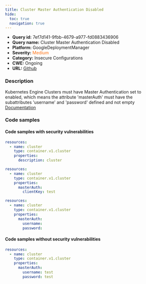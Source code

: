 ```yaml
---
title: Cluster Master Authentication Disabled
hide:
  toc: true
  navigation: true
---
```


<style>
  .highlight .hll {
    background-color: #ff171742;
  }
  .md-content {
    max-width: 1100px;
    margin: 0 auto;
  }
</style>

-   **Query id:** 7ef7d141-9fbb-4679-a977-fd0883436906
-   **Query name:** Cluster Master Authentication Disabled
-   **Platform:** GoogleDeploymentManager
-   **Severity:** <span style="color:#ff7213">Medium</span>
-   **Category:** Insecure Configurations
-   **CWE:** Ongoing
-   **URL:** [Github](https://github.com/Checkmarx/kics/tree/master/assets/queries/googleDeploymentManager/gcp/cluster_master_authentication_disabled)

### Description
Kubernetes Engine Clusters must have Master Authentication set to enabled, which means the attribute 'masterAuth' must have the subattributes 'username' and 'password' defined and not empty<br>
[Documentation](https://cloud.google.com/kubernetes-engine/docs/reference/rest/v1/projects.locations.clusters)

### Code samples
#### Code samples with security vulnerabilities
```yaml title="Positive test num. 1 - yaml file" hl_lines="4"
resources:
  - name: cluster
    type: container.v1.cluster
    properties:
      description: cluster

```
```yaml title="Positive test num. 2 - yaml file" hl_lines="5"
resources:
  - name: cluster
    type: container.v1.cluster
    properties:
      masterAuth:
        clientKey: test

```
```yaml title="Positive test num. 3 - yaml file" hl_lines="5"
resources:
  - name: cluster
    type: container.v1.cluster
    properties:
      masterAuth:
        username:
        password:

```


#### Code samples without security vulnerabilities
```yaml title="Negative test num. 1 - yaml file"
resources:
  - name: cluster
    type: container.v1.cluster
    properties:
      masterAuth:
        username: test
        password: test

```

